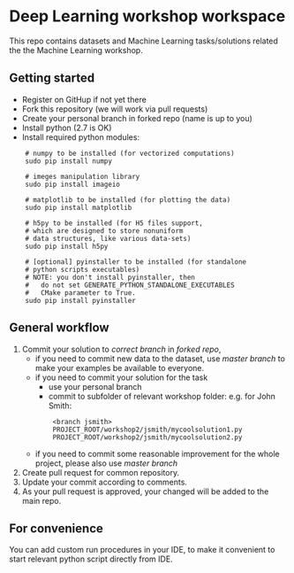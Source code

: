 # Deep Learning workshop workspace
This repo contains datasets and Machine Learning tasks/solutions
related the the Machine Learning workshop.

## Getting started
- Register on GitHup if not yet there
- Fork this repository (we will work via pull requests)
- Create your personal branch in forked repo (name is up to you)
- Install python (2.7 is OK)
- Install required python modules:
```
    # numpy to be installed (for vectorized computations)
    sudo pip install numpy

    # imeges manipulation library
    sudo pip install imageio

    # matplotlib to be installed (for plotting the data)
    sudo pip install matplotlib

    # h5py to be installed (for H5 files support,
    # which are designed to store nonuniform
    # data structures, like various data-sets)
    sudo pip install h5py

    # [optional] pyinstaller to be installed (for standalone
    # python scripts executables)
    # NOTE: you don't install pyinstaller, then
    #	do not set GENERATE_PYTHON_STANDALONE_EXECUTABLES
    #   CMake parameter to True.
    sudo pip install pyinstaller
```

## General workflow

1. Commit your solution to *correct branch* in *forked repo*,
   - if you need to commit new data to the dataset, use *master branch*
     to make your examples be available to everyone.
   - if you need to commit your solution for the task
     - use your personal branch
     - commit to subfolder of relevant workshop folder:
       e.g. for John Smith:
       ```
        <branch jsmith>
        PROJECT_ROOT/workshop2/jsmith/mycoolsolution1.py
        PROJECT_ROOT/workshop2/jsmith/mycoolsolution2.py
       ```
   - if you need to commit some reasonable improvement for the
     whole project, please also use *master branch*
2. Create pull request for common repository.
3. Update your commit according to comments.
4. As your pull request is approved, your changed will be added
   to the main repo.

## For convenience

You can add custom run procedures in your IDE, to make it convenient
to start relevant python script directly from IDE.
